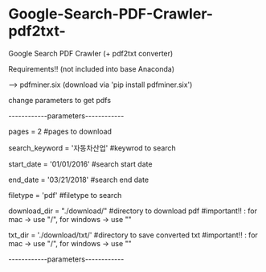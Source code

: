 # Google-Search-PDF-Crawler-pdf2txt-
Google Search PDF Crawler (+ pdf2txt converter)


Requirements!! (not included into base Anaconda)

--> pdfminer.six    (download via 'pip install pdfminer.six')


change parameters to get pdfs 

------------parameters------------

pages = 2                            #pages to download

search_keyword = '자동차산업'          #keywrod to search

start_date = '01/01/2016'            #search start date

end_date = '03/21/2018'              #search end date

filetype = 'pdf'                     #filetype to search 

download_dir = "./download/"         #directory to download pdf               #important!! : for mac -> use "/", for windows -> use "\"

txt_dir = './download/txt/'          #directory to save converted txt         #important!! : for mac -> use "/", for windows -> use "\"

------------parameters------------
